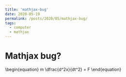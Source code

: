 ```yaml
---
title: 'mathjax-bug'
date: 2020-05-19
permalink: /posts/2020/05/mathjax-bug/
tags:
  - computer
  - mathjax
---
```



Mathjax bug?
==========

\\begin{equation}
m \dfrac{d^2x}{dt^2} = F
\\end{equation}

